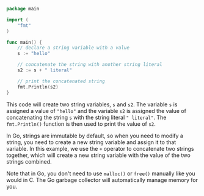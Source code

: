 ```go
package main

import (
	"fmt"
)

func main() {
	// declare a string variable with a value
	s := "hello"

	// concatenate the string with another string literal
	s2 := s + " literal"

	// print the concatenated string
	fmt.Println(s2)
}
```
This code will create two string variables, `s` and `s2`. The variable `s` is assigned a value of `"hello"` and the variable `s2` is assigned the value of concatenating the string `s` with the string literal `" literal"`. The `fmt.Println()` function is then used to print the value of `s2`.

In Go, strings are immutable by default, so when you need to modify a string, you need to create a new string variable and assign it to that variable. In this example, we use the `+` operator to concatenate two strings together, which will create a new string variable with the value of the two strings combined.

Note that in Go, you don't need to use `malloc()` or `free()` manually like you would in C. The Go garbage collector will automatically manage memory for you.
